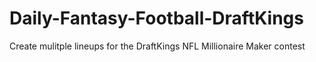# Daily-Fantasy-Football-DraftKings
Create mulitple lineups for the DraftKings NFL Millionaire Maker contest
